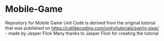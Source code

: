 # Mobile-Game
Repository for Mobile Game Unit
Code is derived from the original tutorial that was published on https://catlikecoding.com/unity/tutorials/swirly-pipe/ - made by Jasper Flick
Many thanks to Jasper Flick for creating the tutorial
